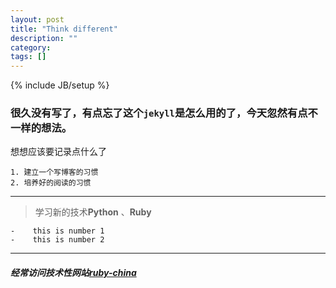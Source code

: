 ```yaml
---
layout: post
title: "Think different"
description: ""
category: 
tags: []
---
```

{% include JB/setup %}

### 很久没有写了，有点忘了这个`jekyll`是怎么用的了，今天忽然有点不一样的想法。
想想应该要记录点什么了

> 
	1. 建立一个写博客的习惯
	2. 培养好的阅读的习惯
------

> 学习新的技术**Python** 、**Ruby**
>
	-	 this is number 1
	-	 this is number 2
------
##### 经常访问技术性网站[ruby-china]("http://ruby-china.org")
